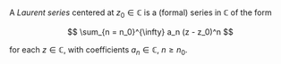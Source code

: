 A *Laurent series* centered at $z_0 \in \mathbb{C}$ is a (formal) series in $\mathbb{C}$ of the form

$$
\sum_{n = n_0}^{\infty} a_n (z - z_0)^n
$$

for each $z \in \mathbb{C}$, with coefficients $a_n \in \mathbb{C}$, $n \geq n_0$.
